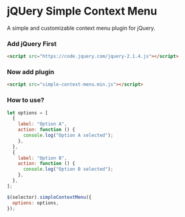 # jQUery Simple Context Menu
A simple and customizable context menu plugin for jQuery.

### Add jQuery First

```html
<script src="https://code.jquery.com/jquery-2.1.4.js"></script>
```

### Now add plugin

```html
<script src="simple-context-menu.min.js"></script>
```

### How to use?

```js
let options = [
  {
    label: "Option A",
    action: function () {
      console.log("Option A selected");
    },
  },
  {
    label: "Option B",
    action: function () {
      console.log("Option B selected");
    },
  },
];

$(selector).simpleContextMenu({
  options: options,
});
```
